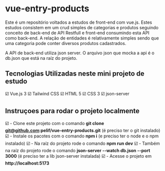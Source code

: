 # vue-entry-products

Este é um repositório voltados a estudos de front-end com vue.js. Estes estudos consistem em um crud simples de categorias e produtos 
seguindo conceito de back-end de API Restfull e front-end consumindo esta API como back-end. A relação de entidades é relativamente simples sendo que uma categoria pode conter diversos produtos cadastrados. 

A API de back-end utiliza json server. O arquivo json que mocka a api é o db.json que está na raíz do projeto. 

## Tecnologias Utilizadas neste mini projeto de estudo

:ballot_box_with_check: Vue.js 3
:ballot_box_with_check: Tailwind CSS
:ballot_box_with_check: HTML 5
:ballot_box_with_check: CSS 3
:ballot_box_with_check: json-server

## Instruçoes para rodar o projeto localmente

:ballot_box_with_check: - Clone este projeto com o comando **git clone git@github.com:pelif/vue-entry-products.git** (é preciso ter o git instalado)
:ballot_box_with_check: - Instale os pacotes com o comando **npm i** (e preciso ter o node e o npm instalado)
:ballot_box_with_check: - Na raíz do projeto rode o comando **npm run dev**
:ballot_box_with_check: - Também na raíz do projeto rode o comando **json-server --watch db.json --port 3000** (é preciso ter a lib json-server instalada)
:ballot_box_with_check: - Acesse o projeto em **http://localhost:5173**

